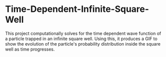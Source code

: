 # Time-Dependent-Infinite-Square-Well
This project computationally solves for the time dependent wave function of a particle trapped in an infinite square well. Using this, it produces a GIF to show the evolution of the particle's probability distribution inside the square well as time progresses.  
